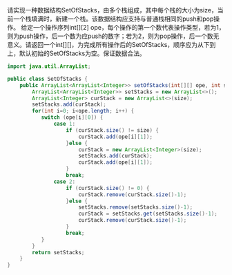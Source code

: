 请实现一种数据结构SetOfStacks，由多个栈组成，其中每个栈的大小为size，当前一个栈填满时，新建一个栈。该数据结构应支持与普通栈相同的push和pop操作。
给定一个操作序列int[][2] ope，每个操作的第一个数代表操作类型，若为1，则为push操作，后一个数为应push的数字；若为2，则为pop操作，后一个数无意义。请返回一个int[][]，为完成所有操作后的SetOfStacks，顺序应为从下到上，默认初始的SetOfStacks为空。保证数据合法。

```java
import java.util.ArrayList;

public class SetOfStacks {
    public ArrayList<ArrayList<Integer>> setOfStacks(int[][] ope, int size) {
        ArrayList<ArrayList<Integer>> setStacks = new ArrayList<>();
        ArrayList<Integer> curStack = new ArrayList<>(size);
        setStacks.add(curStack);
        for(int i=0; i<ope.length; i++) {
           switch (ope[i][0]) {
               case 1:
                   if (curStack.size() != size) {
                       curStack.add(ope[i][1]);
                   }else {
                       curStack = new ArrayList<Integer>(size);
                       setStacks.add(curStack);
                       curStack.add(ope[i][1]);
                   }
                   break;
               case 2:
                   if (curStack.size() != 0) {
                       curStack.remove(curStack.size()-1);
                   }else {
                       setStacks.remove(setStacks.size()-1);
                       curStack = setStacks.get(setStacks.size()-1);
                       curStack.remove(curStack.size()-1);
                   }
                   break;
           }
        }
        return setStacks;
    }
}
```

